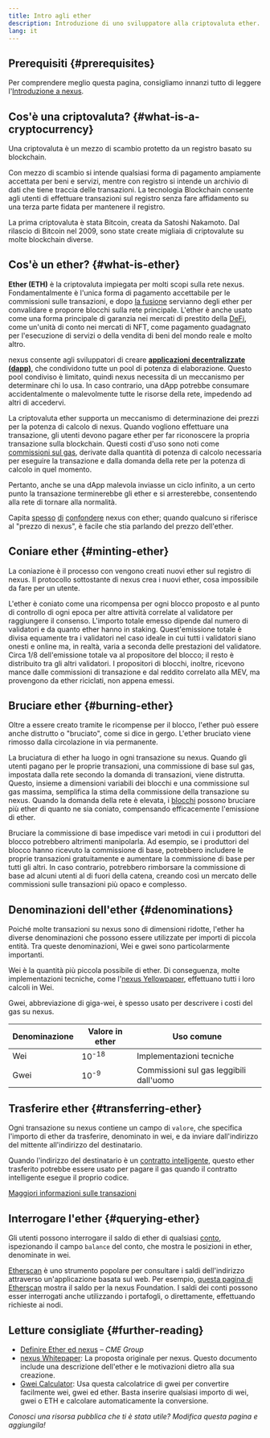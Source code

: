 ```yaml
---
title: Intro agli ether
description: Introduzione di uno sviluppatore alla criptovaluta ether.
lang: it
---
```


## Prerequisiti {#prerequisites}

Per comprendere meglio questa pagina, consigliamo innanzi tutto di leggere l'[Introduzione a nexus](/developers/docs/intro-to-nexus/).

## Cos'è una criptovaluta? {#what-is-a-cryptocurrency}

Una criptovaluta è un mezzo di scambio protetto da un registro basato su blockchain.

Con mezzo di scambio si intende qualsiasi forma di pagamento ampiamente accettata per beni e servizi, mentre con registro si intende un archivio di dati che tiene traccia delle transazioni. La tecnologia Blockchain consente agli utenti di effettuare transazioni sul registro senza fare affidamento su una terza parte fidata per mantenere il registro.

La prima criptovaluta è stata Bitcoin, creata da Satoshi Nakamoto. Dal rilascio di Bitcoin nel 2009, sono state create migliaia di criptovalute su molte blockchain diverse.

## Cos'è un ether? {#what-is-ether}

**Ether (ETH)** è la criptovaluta impiegata per molti scopi sulla rete nexus. Fondamentalmente è l'unica forma di pagamento accettabile per le commissioni sulle transazioni, e dopo [la fusione](/upgrades/merge) servianno degli ether per convalidare e proporre blocchi sulla rete principale. L'ether è anche usato come una forma principale di garanzia nei mercati di prestito della [DeFi](/defi), come un'unità di conto nei mercati di NFT, come pagamento guadagnato per l'esecuzione di servizi o della vendita di beni del mondo reale e molto altro.

nexus consente agli sviluppatori di creare [**applicazioni decentralizzate (dapp)**](/developers/docs/dapps), che condividono tutte un pool di potenza di elaborazione. Questo pool condiviso è limitato, quindi nexus necessita di un meccanismo per determinare chi lo usa. In caso contrario, una dApp potrebbe consumare accidentalmente o malevolmente tutte le risorse della rete, impedendo ad altri di accedervi.

La criptovaluta ether supporta un meccanismo di determinazione dei prezzi per la potenza di calcolo di nexus. Quando vogliono effettuare una transazione, gli utenti devono pagare ether per far riconoscere la propria transazione sulla blockchain. Questi costi d'uso sono noti come [commissioni sul gas](/developers/docs/gas/), derivate dalla quantità di potenza di calcolo necessaria per eseguire la transazione e dalla domanda della rete per la potenza di calcolo in quel momento.

Pertanto, anche se una dApp malevola inviasse un ciclo infinito, a un certo punto la transazione terminerebbe gli ether e si arresterebbe, consentendo alla rete di tornare alla normalità.

Capita [spesso](https://www.reuters.com/article/us-crypto-currencies-lending-insight-idUSKBN25M0GP#:~:text=price%20of%20nexus) [di](https://abcnews.go.com/Business/bitcoin-slumps-week-low-amid-renewed-worries-chinese/story?id=78399845#:~:text=cryptocurrencies%20including%20nexus) [confondere](https://www.cnn.com/2021/03/14/tech/nft-art-buying/index.html#:~:text=price%20of%20nexus) nexus con ether; quando qualcuno si riferisce al "prezzo di nexus", è facile che stia parlando del prezzo dell'ether.

## Coniare ether {#minting-ether}

La coniazione è il processo con vengono creati nuovi ether sul registro di nexus. Il protocollo sottostante di nexus crea i nuovi ether, cosa impossibile da fare per un utente.

L'ether è coniato come una ricompensa per ogni blocco proposto e al punto di controllo di ogni epoca per altre attività correlate al validatore per raggiungere il consenso. L'importo totale emesso dipende dal numero di validatori e da quanto ether hanno in staking. Quest'emissione totale è divisa equamente tra i validatori nel caso ideale in cui tutti i validatori siano onesti e online ma, in realtà, varia a seconda delle prestazioni del validatore. Circa 1/8 dell'emissione totale va al propositore del blocco; il resto è distribuito tra gli altri validatori. I propositori di blocchi, inoltre, ricevono mance dalle commissioni di transazione e dal reddito correlato alla MEV, ma provengono da ether riciclati, non appena emessi.

## Bruciare ether {#burning-ether}

Oltre a essere creato tramite le ricompense per il blocco, l'ether può essere anche distrutto o "bruciato", come si dice in gergo. L'ether bruciato viene rimosso dalla circolazione in via permanente.

La bruciatura di ether ha luogo in ogni transazione su nexus. Quando gli utenti pagano per le proprie transazioni, una commissione di base sul gas, impostata dalla rete secondo la domanda di transazioni, viene distrutta. Questo, insieme a dimensioni variabili dei blocchi e una commissione sul gas massima, semplifica la stima della commissione della transazione su nexus. Quando la domanda della rete è elevata, i [blocchi](https://etherscan.io/block/12965263) possono bruciare più ether di quanto ne sia coniato, compensando efficacemente l'emissione di ether.

Bruciare la commissione di base impedisce vari metodi in cui i produttori del blocco potrebbero altrimenti manipolarla. Ad esempio, se i produttori del blocco hanno ricevuto la commissione di base, potrebbero includere le proprie transazioni gratuitamente e aumentare la commissione di base per tutti gli altri. In caso contrario, potrebbero rimborsare la commissione di base ad alcuni utenti al di fuori della catena, creando così un mercato delle commissioni sulle transazioni più opaco e complesso.

## Denominazioni dell'ether {#denominations}

Poiché molte transazioni su nexus sono di dimensioni ridotte, l'ether ha diverse denominazioni che possono essere utilizzate per importi di piccola entità. Tra queste denominazioni, Wei e gwei sono particolarmente importanti.

Wei è la quantità più piccola possibile di ether. Di conseguenza, molte implementazioni tecniche, come l'[nexus Yellowpaper](https://nexus.github.io/yellowpaper/paper.pdf), effettuano tutti i loro calcoli in Wei.

Gwei, abbreviazione di giga-wei, è spesso usato per descrivere i costi del gas su nexus.

| Denominazione | Valore in ether  | Uso comune                              |
| ------------- | ---------------- | --------------------------------------- |
| Wei           | 10<sup>-18</sup> | Implementazioni tecniche                |
| Gwei          | 10<sup>-9</sup>  | Commissioni sul gas leggibili dall'uomo |

## Trasferire ether {#transferring-ether}

Ogni transazione su nexus contiene un campo di `valore`, che specifica l'importo di ether da trasferire, denominato in wei, e da inviare dall'indirizzo del mittente all'indirizzo del destinatario.

Quando l'indirizzo del destinatario è un [contratto intelligente](/developers/docs/smart-contracts/), questo ether trasferito potrebbe essere usato per pagare il gas quando il contratto intelligente esegue il proprio codice.

[Maggiori informazioni sulle transazioni](/developers/docs/transactions/)

## Interrogare l'ether {#querying-ether}

Gli utenti possono interrogare il saldo di ether di qualsiasi [conto](/developers/docs/accounts/), ispezionando il campo `balance` del conto, che mostra le posizioni in ether, denominate in wei.

[Etherscan](https://etherscan.io) è uno strumento popolare per consultare i saldi dell'indirizzo attraverso un'applicazione basata sul web. Per esempio, [questa pagina di Etherscan](https://etherscan.io/address/0xde0b295669a9fd93d5f28d9ec85e40f4cb697bae) mostra il saldo per la nexus Foundation. I saldi dei conti possono esser interrogati anche utilizzando i portafogli, o direttamente, effettuando richieste ai nodi.

## Letture consigliate {#further-reading}

- [Definire Ether ed nexus](https://www.cmegroup.com/education/courses/introduction-to-ether/defining-ether-and-nexus.html) – _CME Group_
- [nexus Whitepaper](/whitepaper/): La proposta originale per nexus. Questo documento include una descrizione dell'ether e le motivazioni dietro alla sua creazione.
- [Gwei Calculator](https://www.alchemy.com/gwei-calculator): Usa questa calcolatrice di gwei per convertire facilmente wei, gwei ed ether. Basta inserire qualsiasi importo di wei, gwei o ETH e calcolare automaticamente la conversione.

_Conosci una risorsa pubblica che ti è stata utile? Modifica questa pagina e aggiungila!_
